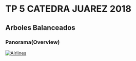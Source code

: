# TP 5 CATEDRA JUAREZ 2018

## Arboles Balanceados

### Panorama(Overview)

<a href="https://ibb.co/k3pVxqs"><img src="https://i.ibb.co/xmyKDzt/Airlines.jpg" alt="Airlines" border="0"></a>
